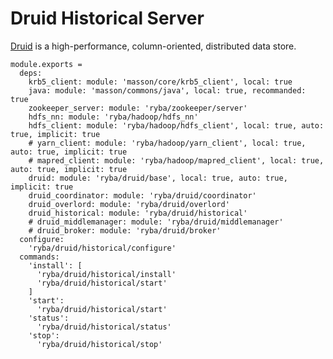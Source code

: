 
# Druid Historical Server

[Druid](http://www.druid.io) is a high-performance, column-oriented, distributed 
data store.

    module.exports =
      deps:
        krb5_client: module: 'masson/core/krb5_client', local: true
        java: module: 'masson/commons/java', local: true, recommanded: true
        zookeeper_server: module: 'ryba/zookeeper/server'
        hdfs_nn: module: 'ryba/hadoop/hdfs_nn'
        hdfs_client: module: 'ryba/hadoop/hdfs_client', local: true, auto: true, implicit: true
        # yarn_client: module: 'ryba/hadoop/yarn_client', local: true, auto: true, implicit: true
        # mapred_client: module: 'ryba/hadoop/mapred_client', local: true, auto: true, implicit: true
        druid: module: 'ryba/druid/base', local: true, auto: true, implicit: true
        druid_coordinator: module: 'ryba/druid/coordinator'
        druid_overlord: module: 'ryba/druid/overlord'
        druid_historical: module: 'ryba/druid/historical'
        # druid_middlemanager: module: 'ryba/druid/middlemanager'
        # druid_broker: module: 'ryba/druid/broker'
      configure:
        'ryba/druid/historical/configure'
      commands:
        'install': [
          'ryba/druid/historical/install'
          'ryba/druid/historical/start'
        ]
        'start':
          'ryba/druid/historical/start'
        'status':
          'ryba/druid/historical/status'
        'stop':
          'ryba/druid/historical/stop'
